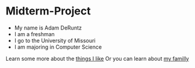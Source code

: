 # Midterm-Project
- My name is Adam DeRuntz
- I am a freshman 
- I go to the University of Missouri
- I am majoring in Computer Science 

Learn some more about the [things I like](Things-I-Like.md)
Or you can learn about [my familly](My-Family.md)